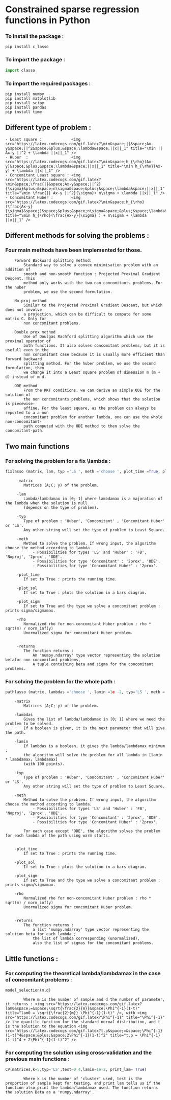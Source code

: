 # Constrained sparse regression functions in Python

### To install the package : 
```shell
pip install c_lasso
```

### To import the package :
```python
import classo
```
### To import the required packages  :
```shell
pip install numpy
pip install matplotlib
pip install scipy
pip install pandas
pip install time
```
    

##  Different type of problem : 
	- Least square :             <img src="https://latex.codecogs.com/gif.latex?\min&space;||&space;Ax-y&space;||^2&space;&plus;&space;\lambda&space;||x||_1" title="\min || Ax-y ||^2 + \lambda ||x||_1" />
	- Huber  :                   <img src="https://latex.codecogs.com/gif.latex?\min&space;h_{\rho}(Ax-y)&space;&plus;&space;\lambda&space;||x||_1" title="\min h_{\rho}(Ax-y) + \lambda ||x||_1" />
	- Concomitant Least square : <img src="https://latex.codecogs.com/gif.latex?\min&space;\frac{||&space;Ax-y&space;||^2}{\sigma}&plus;&space;n\sigma&space;&plus;&space;\lambda&space;||x||_1" title="\min \frac{|| Ax-y ||^2}{\sigma}+ n\sigma + \lambda ||x||_1" />
	- Concomitant Huber :        <img src="https://latex.codecogs.com/gif.latex?\min&space;h_{\rho}(\frac{Ax-y}{\sigma}&space;)&space;&plus;&space;n\sigma&space;&plus;&space;\lambda&space;||x||_1" title="\min h_{\rho}(\frac{Ax-y}{\sigma} ) + n\sigma + \lambda ||x||_1" />



## Different methods for solving the problems : 

### Four main methods have been implemented for those.


        Forward Backward splitting method:
            Standard way to solve a convex minimisation problem with an addition of
            smooth and non-smooth function : Projected Proximal Gradient Descent. This
            method only works with the two non concomitants problems. For the huber
            problem, we use the second formulation.

        No-proj method
            Similar to the Projected Proximal Gradient Descent, but which does not involve
            a projection, which can be difficult to compute for some matrix C. Only for
            non concomitant problems.

        Double prox method
            Use of Doulgas Rachford splitting algorithm which use the proximal operator of
            both functions. It also solves concomitant problems, but it is usefull even in the
            non concomitant case because it is usually more efficient than forward backward
            splitting method. For the huber problem, we use the second formulation, then
            we change it into a Least square problem of dimension m (m + d) instead of m d.

        ODE method  
            From the KKT conditions, we can derive an simple ODE for the solution of
            the non concomitants problems, which shows that the solution is piecewise-
            affine. For the least square, as the problem can always be reported to a a non
            concomitant problem for another lambda, one can use the whole non-concomitant-
            path computed with the ODE method to then solve the concomitant-path.



## Two main functions 

### For solving the problem for a fix \lambda : 
```python
fixlasso (matrix, lam, typ ='LS ', meth ='choose ', plot_time =True, plot_sol =True, plot_sigm =True, rho = 1.345)
```
  
         -matrix
            Matrices (A;C; y) of the problem.

         -lam
            Lambda/lambdamax in [0; 1] where lambdamax is a majoration of the lambda when the solution is null 
            (depends on the type of problem).

         -typ
            Type of problem : 'Huber', 'Concomitant' , 'Concomitant Huber' or 'LS'. 
            Any other string will set the type of problem to Least Square.

         -meth
            Method to solve the problem. If wrong input, the algorithm choose the method according to lambda
                - Possibilities for types 'LS' and 'Huber' : 'FB', 'Noproj', '2prox', 'ODE'.
                - Possibilities for type 'Concomitant' : '2prox', 'ODE'.
                - Possibilities for type 'Concomitant Huber' : '2prox'.

         -plot_time
            If set to True : prints the running time.

         -plot_sol
            If set to True : plots the solution in a bars diagram.

         -plot_sigm
            If set to True and the type we solve a concomitant problem : prints sigma/sigmamax.

         -rho
            Normalized rho for non-concomitant Huber problem : rho * sqrt(m) / norm_inf(y)
            Unormalized sigma for concomitant Huber problem.


         -returns
            The function returns : 
                An 'numpy.ndarray' type vector representing the solution betafor non concomitant problems, 
                A tuple containing beta and sigma for the concomitant problems.






### For solving the problem for the whole path :
```python
pathlasso (matrix, lambdas ='choose ', lamin =1e -2, typ='LS ', meth ='ODE ', plot_time =True, plot_sol =True, plot_sigm =True, rho = 1.345, compare = False )
```


        -matrix
            Matrices (A;C; y) of the problem.

        -lambdas
            Gives the list of lambda/lambdamax in [0; 1] where we need the problem to be solved. 
            If a boolean is given, it is the next parameter that will give the path.

        -lamin
            If lambdas is a boolean, it gives the lambda/lambdamax minimum : 
            the algorithm will solve the problem for all lambda in [lamin * lambdamax; lambdamax] 
            (with 100 points).	

        -typ
            Type of problem : 'Huber', 'Concomitant' , 'Concomitant Huber' or 'LS'. 
            Any other string will set the type of problem to Least Square.

        -meth
            Method to solve the problem. If wrong input, the algorithm choose the method according to lambda.
                - Possibilities for types 'LS' and 'Huber' : 'FB', 'Noproj', '2prox', 'ODE'.
                - Possibilities for type 'Concomitant' : '2prox', 'ODE'.
                - Possibilities for type 'Concomitant Huber' : '2prox'.

            For each case except 'ODE', the algorithm solves the problem for each lambda of the path using warm starts.


        -plot_time
            If set to True : prints the running time.

        -plot_sol
            If set to True : plots the solution in a bars diagram.

        -plot_sigm
            If set to True and the type we solve a concomitant problem : prints sigma/sigmamax.

        -rho
            Normalized rho for non-concomitant Huber problem : rho * sqrt(m) / norm_inf(y)
            Unormalized sigma for concomitant Huber problem.


        -returns
            The function returns :  
                a list 'numpy.ndarray' type vector representing the solution beta for each lambda ;
                the list of lambda corresponding (unormalized), 
                also the list of sigmas for the concomitant problems.





## Little functions :
### For computing the theoretical lambda/lambdamax in the case of concomitant problems :  
```python
model_selection(m,d)
```
            Where m is the number of sample and d the number of parameter, it returns : <img src="https://latex.codecogs.com/gif.latex?lam0&space;=&space;\sqrt{\frac{2}{m}}&space;\Phi^{-1}(1-t)" title="lam0 = \sqrt{\frac{2}{m}} \Phi^{-1}(1-t)" />, with <img src="https://latex.codecogs.com/gif.latex?\Phi^{-1}" title="\Phi^{-1}" /> the quantile function for the standard normal distribution, and t is the solution to the equation <img src="https://latex.codecogs.com/gif.latex?t.p&space;=&space;\Phi^{-1}(1-t)^4&space;&plus;&space;2\Phi^{-1}(1-t)^2" title="t.p = \Phi^{-1}(1-t)^4 + 2\Phi^{-1}(1-t)^2" />


### For computing the solution using cross-validation and the previous main functions : 
```python
CV(matrices,k=5,typ='LS',test=0.4,lamin=1e-2, print_lam= True)
```
            Where k is the number of 'cluster' used, test is the proportion of sample kept for testing, and print lam tells us if the function also print the lambda/lambdamax used. The function returns the solution Beta as a 'numpy.ndarray'.










